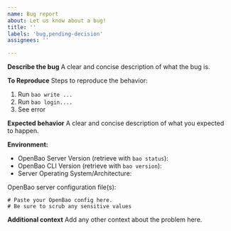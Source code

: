 ```yaml
---
name: Bug report
about: Let us know about a bug!
title: ''
labels: 'bug,pending-decision'
assignees: ''

---
```


<!-- Please reserve GitHub issues for bug reports and feature requests.

For questions, the best place to get answers is on our [mailing list](https://lists.openssf.org/g/openbao), as they will get more visibility from experienced users than the issue tracker.

Please note: We take OpenBao's security and our users' trust very seriously. If you believe you have found a security issue in OpenBao, please responsibly disclose by contacting us at openbao-security@lists.openssf.org.

-->

**Describe the bug**
A clear and concise description of what the bug is.

**To Reproduce**
Steps to reproduce the behavior:
1. Run `bao write ...`
2. Run `bao login....`
3. See error

**Expected behavior**
A clear and concise description of what you expected to happen.

**Environment:**
* OpenBao Server Version (retrieve with `bao status`):
* OpenBao CLI Version (retrieve with `bao version`):
* Server Operating System/Architecture:

OpenBao server configuration file(s):

```hcl
# Paste your OpenBao config here.
# Be sure to scrub any sensitive values
```

**Additional context**
Add any other context about the problem here.
